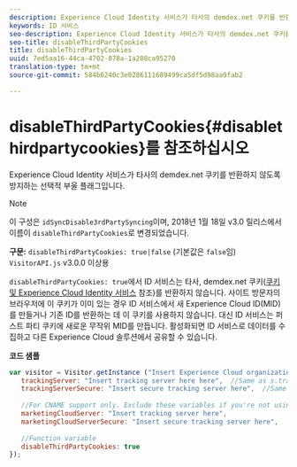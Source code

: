 ```yaml
---
description: Experience Cloud Identity 서비스가 타사의 demdex.net 쿠키를 반환하지 않도록 방지하는 선택적 부울 플래그입니다.
keywords: ID 서비스
seo-description: Experience Cloud Identity 서비스가 타사의 demdex.net 쿠키를 반환하지 않도록 방지하는 선택적 부울 플래그입니다.
seo-title: disableThirdPartyCookies
title: disableThirdPartyCookies
uuid: 7ed5aa16-44ca-4702-878a-1a208ca95270
translation-type: tm+mt
source-git-commit: 584b6240c3e0286111689499ca5df5d98aa9fab2

---
```



# disableThirdPartyCookies{#disablethirdpartycookies}를 참조하십시오

Experience Cloud Identity 서비스가 타사의 demdex.net 쿠키를 반환하지 않도록 방지하는 선택적 부울 플래그입니다.

>[!NOTE]
>
>이 구성은 `idSyncDisable3rdPartySyncing`이며, 2018년 1월 18일 v3.0 릴리스에서 이름이 `disableThirdPartyCookies`로 변경되었습니다.

**구문:** `disableThirdPartyCookies: true|false` (기본값은 `false`임) `VisitorAPI.js` v3.0.0 이상용

`disableThirdPartyCookies: true`에서 ID 서비스는 타사, demdex.net 쿠키([쿠키 및 Experience Cloud Identity 서비스](../../introduction/cookies.md) 참조)를 반환하지 않습니다. 사이트 방문자의 브라우저에 이 쿠키가 이미 있는 경우 ID 서비스에서 새 Experience Cloud ID(MID)를 만들거나 기존 ID를 반환하는 데 이 쿠키를 사용하지 않습니다. 대신 ID 서비스는 퍼스트 파티 쿠키에 새로운 무작위 MID를 만듭니다. 활성화되면 ID 서비스로 데이터를 수집하고 다른 Experience Cloud 솔루션에서 공유할 수 있습니다.

**코드 샘플**

```js
var visitor = Visitor.getInstance ("Insert Experience Cloud organization ID here",{ 
   trackingServer: "Insert tracking server here here",  //Same as s.trackingServer 
   trackingServerSecure: "Insert secure tracking server here",  //Same as s.trackingServerSecure 
 
   //For CNAME support only. Exclude these variables if you're not using CNAME 
   marketingCloudServer: "Insert tracking server here", 
   marketingCloudServerSecure: "Insert secure tracking server here", 
 
   //Function variable 
   disableThirdPartyCookies: true 
});
```

